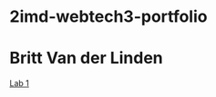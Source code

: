 # 2imd-webtech3-portfolio
# Britt Van der Linden

[Lab 1](https://github.com/Britt-bit/2imd-webtech3-portfolio/tree/master/lab1-git)